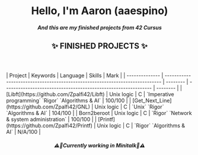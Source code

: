<h1 align="center">Hello, I'm Aaron (aaespino)</h1>
<h5 align="center">And this are my finished projects from 42 Cursus</h5>
<h2 align="center">✨ FINISHED PROJECTS ✨</h2>
<h3>&nbsp;</h3>
| Project        | Keywords                                                                     | Language | Skills                                                         |  Mark    |
| -------------- | ---------------------------------------------------------------------------- | -------- |  -------------------------------------------------------------- | -------- |
| [Libft](https://github.com/Zpalfi42/Libft)         | Unix logic                                                           | C        | `Imperative programming` `Rigor` `Algorithms & AI`             | 100/100  |
| [Get_Next_Line](https://github.com/Zpalfi42/GNL)   | Unix logic                                                           | C        | `Unix` `Rigor` `Algorithms & AI`                     | 104/100  |
| Born2beroot   | Unix logic                                                           | C        | `Rigor` `Network & system administration`                     | 100/100  |
| [Printf](https://github.com/Zpalfi42/Printf)         | Unix logic                                                           | C        | `Rigor` `Algorithms & AI`                                   | N/A/100  |

<h5 align="center">⚠️👷Currently working in Minitalk👷⚠️</h5>

